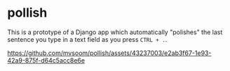 # pollish

This is a prototype of a Django app which automatically "polishes" the last sentence you type in a text field as you press `CTRL + .`.

https://github.com/mvsoom/pollish/assets/43237003/e2ab3f67-1e93-42a9-875f-d64c5acc8e6e